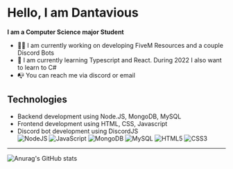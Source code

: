 # Hello, I am Dantavious 
**I am a Computer Science major Student**
- 👋🏽 I am currently working on developing FiveM Resources and a couple Discord Bots
- 📖 I am currently learning Typescript and React. During 2022 I also want to learn to C#
- 📭 You can reach me via discord or email
## Technologies
- Backend development using Node.JS, MongoDB, MySQL
- Frontend development using HTML, CSS, Javascript
- Discord bot development using DiscordJS<br />
![NodeJS](https://img.shields.io/badge/node.js-6DA55F?style=for-the-badge&logo=node.js&logoColor=white)
![JavaScript](https://img.shields.io/badge/javascript-%23323330.svg?style=for-the-badge&logo=javascript&logoColor=%23F7DF1E)
![MongoDB](https://img.shields.io/badge/MongoDB-%234ea94b.svg?style=for-the-badge&logo=mongodb&logoColor=white)
![MySQL](https://img.shields.io/badge/mysql-%2300f.svg?style=for-the-badge&logo=mysql&logoColor=white)
![HTML5](https://img.shields.io/badge/html5-%23E34F26.svg?style=for-the-badge&logo=html5&logoColor=white)
![CSS3](https://img.shields.io/badge/css3-%231572B6.svg?style=for-the-badge&logo=css3&logoColor=white)
---
![Anurag's GitHub stats](https://github-readme-stats.vercel.app/api?username=n4n-0&theme=github_dark&show_icons=true)

<!--
**n4n-0/n4n-0** is a ✨ _special_ ✨ repository because its `README.md` (this file) appears on your GitHub profile.

Here are some ideas to get you started:

- 🔭 I’m currently working on ...
- 🌱 I’m currently learning ...
- 👯 I’m looking to collaborate on ...
- 🤔 I’m looking for help with ...
- 💬 Ask me about ...
- 📫 How to reach me: ...
- 😄 Pronouns: ...
- ⚡ Fun fact: ...
-->

